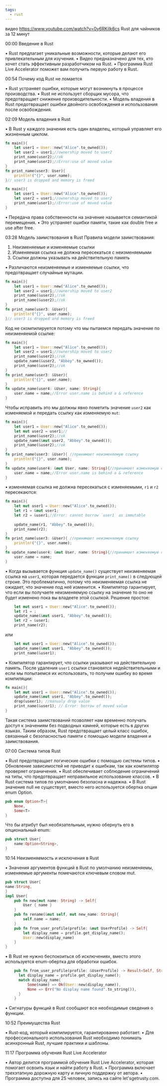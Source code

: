 ```yaml
---
tags:
  - rust
---
```


видео https://www.youtube.com/watch?v=0y6RKiIk6cs
Rust для чайников за 12 минут

00:00 Введение в Rust

• Rust предлагает уникальные возможности, которые делают его привлекательным для изучения.
• Видео предназначено для тех, кто хочет стать эффективным разработчиком на Rust.
• Программа Rust Live Accelerator поможет вам получить первую работу в Rust.

00:54 Почему код Rust не ломается

• Rust устраняет ошибки, которые могут возникнуть в процессе производства.
• Rust не использует сборщик мусора, что предотвращает снижение производительности.
• Модель владения в Rust предотвращает ошибки двойного освобождения и использования после освобождения.

02:09 Модель владения в Rust

• В Rust у каждого значения есть один владелец, который управляет его жизненным циклом.
```rust
fn main(){
	let user1 = User::new("Alice".to_owned());
	let user2 = user1;//ownership moved to user2
	print_name(user2);//ok
	print_name(user2);//Error:use of moved value
}
fn print_name(user3: User){
	println!("{}", user.name);
}// user3 is dropped and memory is freed
```

```rust
fn main(){
	let user1 = User::new("Alice".to_owned());
	let user2 = user1;//ownership moved to user2
	print_name(user1);//Error:use of moved value
}
```
• Передача права собственности на значение называется семантикой перемещения.
• Это устраняет ошибки памяти, такие как double free и use after free.

03:28 Модель заимствования в Rust
Правила модели заимствования:
1. Неизменяемые и изменяемые ссылки
2. Изменяемая ссылка не должна пересекаться с неизменяемыми
3. Ссылки должны указывать на действительную память

• Различаются неизменяемые и изменяемые ссылки, что предотвращает случайные мутации.
```rust
fn main(){
	let user1 = User::new("Alice".to_owned());
	let user2 = user1;//ownership moved to user2
	print_name(&user2);//ok
	print_name(&user2);//ok
}
fn print_name(user3: &User){
	println!("{}", user.name);
}// user3 is dropped and memory is freed
```
Код не скомпилируется потому что мы пытаемся передать значение по неизменяемой ссылке:
```rust
fn main(){
	let user1 = User::new("Alice".to_owned());
	let user2 = user1;//ownership moved to user2
	print_name(&user2);//ok
	update_name(&user2, "Abbey".to_owned());
	print_name(&user2);//ok
}
fn print_name(user3: &User){
	println!("{}", user.name);
}
fn update_name(user4: &User, name: String){
	user.name = name;//Error user.name is behind a & reference
}
```
Чтобы исправить это мы должны явно пометить значение `user2` как изменяемой и передать ссылку как изменяемую `mut`:
```rust
fn main(){
	let user1 = User::new("Alice".to_owned());
	let mut user2 = user1;//
	print_name(&user2);//ok
	update_name(&mut user2, "Abbey".to_owned());
	print_name(&user2);//ok
}
fn print_name(user3: &User){ //принимает неизменяемую ссылку
	println!("{}", user.name);
}
fn update_name(user4: &mut User, name: String){//принимает изменяемую ссылку
	user.name = name;//Error user.name is behind a & reference
}
```
• изменяемая ссылка не должна пересекаться с изменяемыми, `r1` и `r2` пересекаются:
```rust
fn main(){
	let mut user1 = User::new("Alice".to_owned());
	let r1 = &mut user1;
	let r2 = &user1;//Error: cannot borrow `user1` as immutable
	
	update_name(r1, "Abbey".to_owned());
	print_name(r2);
}
fn print_name(user3: &User){ //принимает неизменяемую ссылку
	println!("{}", user.name);
}
fn update_name(user4: &mut User, name: String){//принимает изменяемую ссылку
	user.name = name;
}
```
• Когда вызывается функция `update_name()` существует неизменяемая ссылка на `user1`, которая передается функции `print_name()` в следующей строке. Это проблематично, потому что неизменяемая ссылка не ожидает, что значение под неё изменится.
• Компилятор гарантирует, что если вы получаете неизменяемую ссылку на значение то оно не будет изменено пока вы владеете этой ссылкой.
Решение простое:
```rust
	let mut user1 = User::new("Alice".to_owned());
	let r1 = ;
	update_name(&mut user1, "Abbey".to_owned());
	let r2 = &user1;
	print_name(r2);
```
или
```rust
	let mut user1 = User::new("Alice".to_owned());
	update_name(&mut user1, "Abbey".to_owned());	
	print_name(&user1);
```
• Компилятор гарантирует, что ссылки указывают на действительную память. После удаления `user1` ссылки становятся недействительными и если мы попытаемся их использовать, то получим ошибку во время компиляции:
```rust
fn main(){
	let mut user1 = User::new("Alice".to_owned());
	update_name(&mut user1, "Abbey".to_owned());
	drop(useer1); //manualy drop value
	print_name(&user1); // Error: borrow of moved value
}
```
Такая система заимствований позволяет нам временно получать доступ к значениям без подводных камней, которые есть в других языках.
Таким образом, Rust предотвращает целый класс ошибок, связанный с безопасностью памяти с помощью модели владения и заимствования.

07:00 Система типов Rust

• Rust предотвращает логические ошибки с помощью системы типов.
• Обновление зависимостей не приводит к ошибкам, так как компилятор проверяет ограничения.
• Rust обеспечивает соблюдение ограничений на типы, что предотвращает неправильное использование классов.
• В Rust система типов по умолчанию безопасна и надежна.
• В Rust значение null не существует, вместо него используется обертка опция enum Option.
```rust
pub enum Option<T>{
	None,
	Some<T>
}
```
Что бы атрибут был необязательным, нужно обернуть его в опциональный enum:
```rust
pub struct User{
	name:Option<String>,
}
```
10:14 Неизменяемость и исключения в Rust

• Значения аргументов функций в Rust по умолчанию неизменяемы, изменяемые аргументы помечаются ключевым словом mut.
```rust
pub struct User{
name:String,
}
impl User{
	pub fn new(mut name: String) -> Self{
		User { name }
	}
	pub fn rename(&mut self, mut new_name: String){
		self.name = name;
	}
	pub fn from_user_profile(profile: &mut UserProfile) -> Self{
		let display_name = profile.get_display_name();
		User::new(display_name)
	}
}
```
• В Rust не нужно беспокоиться об исключениях, вместо этого используется enum-обертка для обработки ошибок.
```rust
	pub fn from_user_profile(profile: &UserProfile) -> Result<Self, String>{
	  let display_name = profile.get_display_name();
	  match display_name{
		  Some(name) => Ok(User::new(display_name)),
		  None => Err("No display name found".to_string()),
	  }	  
	}
```
• Сигнатуры функций в Rust сообщают все необходимые сведения о функции.

10:52 Преимущества Rust

• Rust-код, который компилируется, гарантированно работает.
• Для профессионального использования Rust необходимо понимать асинхронный Rust, лучшие практики и шаблоны.

11:17 Программа обучения Rust Live Accelerator

• Автор делится программой обучения Rust Live Accelerator, которая помогает освоить язык и найти работу в Rust.
• Программа включает трехэтапную дорожную карту и личную поддержку от автора.
• Программа доступна для 25 человек, запись на сайте let'sgetrusty.com.

